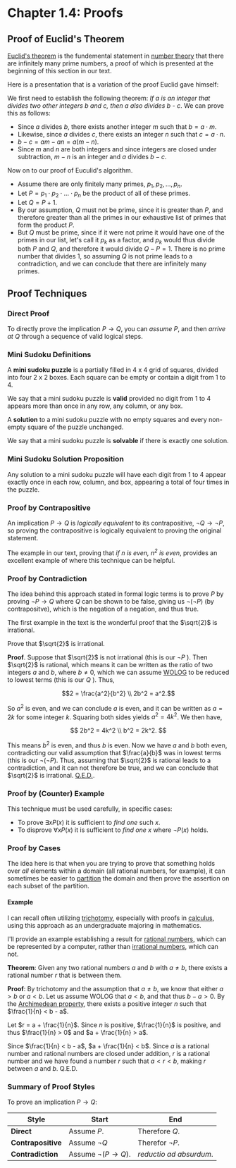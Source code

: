 # Chapter 1.4: Proofs

## Proof of Euclid's Theorem

[Euclid's theorem](https://en.wikipedia.org/wiki/Euclid%27s_theorem) is the
fundemental statement in
[number theory](https://en.wikipedia.org/wiki/Number_theory) that there are
infinitely many prime numbers, a proof of which is presented at the beginning
of this section in our text.

Here is a presentation that is a variation of the proof Euclid gave himself:

We first need to establish the following theorem: *If a is an integer that
divides two other integers b and c, then a also divides b - c*. We can prove
this as follows:

* Since $a$ divides $b$, there exists another integer $m$ such that
  $b = a \cdot m$.
* Likewise, since $a$ divides $c$, there exists an integer $n$ such that
  $c = a \cdot n$.
* $b - c = am - an = a(m - n)$.
* Since $m$ and $n$ are both integers and since integers are closed under
  subtraction, $m - n$ is an integer and $a$ divides $b - c$.

Now on to our proof of Euculid's algorithm.

* Assume there are only finitely many primes, $p_1, p_2, ..., p_n$.
* Let $P = p_1 \cdot p_2 \cdot ... \cdot p_n$ be the product of all of these
  primes.
* Let $Q = P + 1$.
* By our assumption, $Q$ must not be prime, since it is greater than $P$,
  and therefore greater than all the primes in our exhaustive list of primes
  that form the product $P$.
* But $Q$ must be prime, since if it were not prime it would have one of
  the primes in our list, let's call it $p_k$ as a factor, and $p_k$ would
  thus divide both $P$ and $Q$, and therefore it would divide $Q - P = 1$.
  There is no prime number that divides $1$, so assuming $Q$ is not prime
  leads to a contradiction, and we can conclude that there are infinitely
  many primes.


## Proof Techniques 

### Direct Proof

To directly prove the implication $P \rightarrow Q$, you can *assume* $P$,
and then *arrive at* $Q$ through a sequence of valid logical steps.

### Mini Sudoku Definitions

A **mini sudoku puzzle** is a partially filled in 4 x 4 grid of squares,
divided into four 2 x 2 boxes. Each square can be empty or contain a digit from
1 to 4.

We say that a mini sudoku puzzle is **valid** provided no digit from 1 to 4
appears more than once in any row, any column, or any box.

A **solution** to a mini sudoku puzzle with no empty squares and every
non-empty square of the puzzle unchanged.

We say that a mini sudoku puzzle is **solvable** if there is exactly one
solution.

### Mini Sudoku Solution Proposition

Any solution to a mini sudoku puzzle will have each digit from 1 to 4 appear
exactly once in each row, column, and box, appearing a total of four times in
the puzzle.


### Proof by Contrapositive

An implication $P \rightarrow Q$ is *logically equivalent* to its
contrapositive, $\lnot Q \rightarrow \lnot P$, so proving the contrapositive
is logically equivalent to proving the original statement.

The example in our text, proving that *if $n$ is even, $n^2$ is even*, provides
an excellent example of where this technique can be helpful.


### Proof by Contradiction

The idea behind this approach stated in formal logic terms is to prove
$P$ by proving $\lnot P \rightarrow Q$ where $Q$ can be shown to be false,
giving us $\lnot (\lnot P)$ (by contrapositve), which is the negation of a
negation, and thus true.

The first example in the text is the wonderful proof that the $\sqrt{2}$ is
irrational.

Prove that $\sqrt{2}$ is irrational.

**Proof**. Suppose that $\sqrt{2}$ is not irrational (this is our $\lnot P$ ).
Then $\sqrt{2}$ is rational, which means it can be written as the ratio of two
integers $a$ and $b$, where $b \ne 0$, which we can assume
[WOLOG](https://en.wikipedia.org/wiki/Without_loss_of_generality) to be reduced
to lowest terms (this is our $Q$ ). Thus,

```math
2 = \frac{a^2}{b^2} \\
2b^2 = a^2.
```

So $a^2$ is even, and we can conclude $a$ is even, and it can be written
as $a = 2k$ for some integer $k$. Squaring both sides yields $a^2 = 4k^2$. We
then have,

$$
2b^2 = 4k^2 \\
b^2 = 2k^2.
$$

This means $b^2$ is even, and thus $b$ is even. Now we have $a$ and $b$ both
even, contradicting our valid assumption that $\frac{a}{b}$ was in lowest
terms (this is our $\lnot (\lnot P)$. Thus, assuming that $\sqrt{2}$ is
rational leads to a contradiction, and it can not therefore be true, and we
can conclude that $\sqrt{2}$ is irrational.
[Q.E.D.](https://en.wikipedia.org/wiki/Q.E.D.). 


### Proof by (Counter) Example 

This technique must be used carefully, in specific cases:

* To prove $\exists x P(x)$ it is sufficient to *find one* such $x$.
* To disprove $\forall x P(x)$ it is sufficient to *find one* $x$ where 
  $\lnot P(x)$ holds. 


### Proof by Cases 

The idea here is that when you are trying to prove that something holds over
*all* elements within a domain (all rational numbers, for example), it can
sometimes be easier to
[partition](https://en.wikipedia.org/wiki/Partition_of_a_set) the domain and
then prove the assertion on each subset of the partition.

#### Example

I can recall often utilizing
[trichotomy](https://en.wikipedia.org/wiki/Law_of_trichotomy), especially with
proofs in [calculus](https://en.wikipedia.org/wiki/Calculus), using this
approach as an undergraduate majoring in mathematics.

I'll provide an example establishing a result for
[rational numbers](https://en.wikipedia.org/wiki/Rational_number), which can
be represented by a computer, rather than
[irrational numbers](https://en.wikipedia.org/wiki/Irrational_number), which
can not.

**Theorem**: Given any two rational numbers $a$ and $b$ with $a \ne b$, there
exists a rational number $r$ that is between them.

**Proof**: By trichotomy and the assumption that $a \ne b$, we know that
either $a > b$ or $a < b$. Let us assume WOLOG that $a < b$, and that thus
$b - a > 0$.  By the
[Archimedean property](https://en.wikipedia.org/wiki/Archimedean_property),
there exists a positive integer $n$ such that $\frac{1}{n} < b - a$. 

Let $r = a + \frac{1}{n}$. Since $n$ is positive, $\frac{1}{n}$ is positive,
and thus $\frac{1}{n} > 0$ and $a + \frac{1}{n} > a$.

Since $\frac{1}{n} < b - a$, $a + \frac{1}{n} < b$. Since $a$ is a rational
number and rational numbers are closed under addition, $r$ is a rational
number and we have found a number $r$ such that $a < r < b$, making $r$ between
$a$ and $b$. Q.E.D.


### Summary of Proof Styles 

To prove an implication $P \rightarrow Q$:

| Style              | Start                             | End                     |
|--------------------|-----------------------------------|------------------------|
| **Direct**         | Assume $P$.                       | Therefore $Q$.          |
| **Contrapositive** | Assume $\lnot Q$                  | Therefor $\lnot P$.     |
| **Contradiction**  | Assume $\lnot (P \rightarrow Q)$. | *reductio ad absurdum*. |

